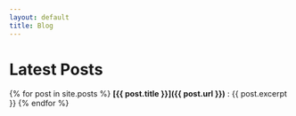 ```yaml
---
layout: default
title: Blog
---
```

# Latest Posts

{% for post in site.posts %}
**[{{ post.title }}]({{ post.url }})**
  : {{ post.excerpt }}
{% endfor %}